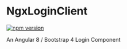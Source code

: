# NgxLoginClient

[![npm version](https://badge.fury.io/js/%40revoltingkids%2Fngx-login-client.svg)](https://badge.fury.io/js/%40revoltingkids%2Fngx-login-client)

An Angular 8 / Bootstrap 4 Login Component
